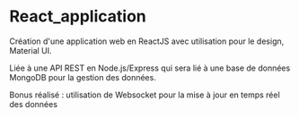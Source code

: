 # React_application
Création d'une application web en ReactJS avec utilisation pour le design, Material UI. 

Liée à une API REST en Node.js/Express qui sera lié à une base de données MongoDB pour la gestion des données.

Bonus réalisé : utilisation de Websocket pour la mise à jour en temps réel des données